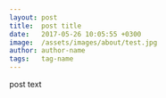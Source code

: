 ```yaml
---
layout: post
title:  post title
date:   2017-05-26 10:05:55 +0300
image:  /assets/images/about/test.jpg
author: author-name
tags:   tag-name
---
```

post text
